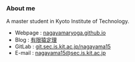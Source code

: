 ### About me

A master student in Kyoto Institute of Technology.

- Webpage : [nagayamaryoga.github.io](https://nagayamaryoga.github.io)
- Blog : [有限猿定理](https://nagayamaryoga.github.io/posts/)
- GitLab : [git.sec.is.kit.ac.jp/nagayama15](https://git.sec.is.kit.ac.jp/nagayama15)
- E-mail : nagayama15@sec.is.kit.ac.jp
